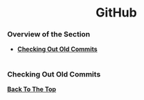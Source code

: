 <h1 align="center">GitHub</h1>

### Overview of the Section
* **[Checking Out Old Commits](#check-old-commits)**

#
### <a name="check-old-commits">Checking Out Old Commits</a>


**[Back To The Top](#Overview-of-the-Section)**
#